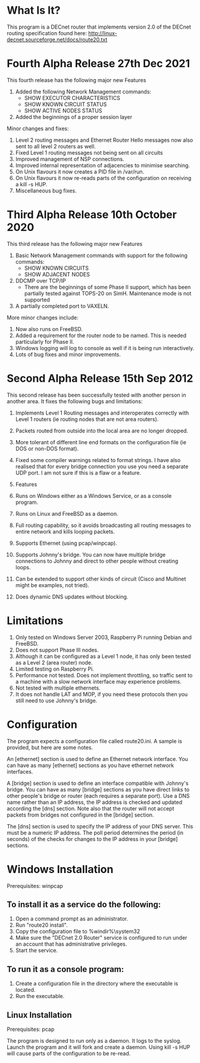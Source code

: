 # What Is It?
This program is a DECnet router that implements version 2.0 of the DECnet routing specification
found here: http://linux-decnet.sourceforge.net/docs/route20.txt

# Fourth Alpha Release 27th Dec 2021

This fourth release has the following major new Features
1. Added the following Network Management commands:
   * SHOW EXECUTOR CHARACTERISTICS
   * SHOW KNOWN CIRCUIT STATUS
   * SHOW ACTIVE NODES STATUS
1. Added the beginnings of a proper session layer

Minor changes and fixes:
1. Level 2 routing messages and Ethernet Router Hello messages now also sent to all level 2 routers as well.
1. Fixed Level 1 routing messages not being sent on all circuits
1. Improved management of NSP connections.
1. Improved internal representation of adjacencies to minimise searching.
1. On Unix flavours it now creates a PID file in /var/run.
1. On Unix flavours it now re-reads parts of the configuration on receiving a kill -s HUP.
1. Miscellaneous bug fixes.

# Third Alpha Release 10th October 2020
This third release has the following major new Features
1. Basic Network Management commands with support for the following commands:
   * SHOW KNOWN CIRCUITS
   * SHOW ADJACENT NODES
1. DDCMP over TCP/IP
   * There are the beginnings of some Phase II support, which has been partially tested against TOPS-20 on SimH. Maintenance mode is not supported
1. A partially completed port to VAXELN.

More minor changes include:
1. Now also runs on FreeBSD.
1. Added a requirement for the router node to be named. This is needed particularly for Phase II.
1. Windows logging will log to console as well if it is being run interactively.
1. Lots of bug fixes and minor improvements.

# Second Alpha Release 15th Sep 2012
This second release has been successfully tested with another person in another area. It
fixes the following bugs and limitations:

1. Implements Level 1 Routing messages and interoperates correctly with Level 1 routers (ie routing nodes that are not area routers).
1. Packets routed from outside into the local area are no longer dropped.
1. More tolerant of different line end formats on the configuration file (ie DOS or non-DOS format).
1. Fixed some compiler warnings related to format strings.
I have also realised that for every bridge connection you use you need a separate UDP port.
I am not sure if this is a flaw or a feature.

1. Features
1. Runs on Windows either as a Windows Service, or as a console program.
1. Runs on Linux and FreeBSD as a daemon.
1. Full routing capability, so it avoids broadcasting all routing messages to entire network and kills looping packets.
1. Supports Ethernet (using pcap/winpcap).
1. Supports Johnny's bridge. You can now have multiple bridge connections to Johnny and direct to other people without creating loops.
1. Can be extended to support other kinds of circuit (Cisco and Multinet might be examples, not tried).
1. Does dynamic DNS updates without blocking.

# Limitations
1. Only tested on Windows Server 2003, Raspberry Pi running Debian and FreeBSD.
1. Does not support Phase III nodes.
1. Although it can be configured as a Level 1 node, it has only been tested as a Level 2 (area router) node.
1. Limited testing on Raspberry Pi.
1. Performance not tested. Does not implement throttling, so traffic sent to a machine with a slow network interface may experience problems.
1. Not tested with multiple ethernets.
1. It does not handle LAT and MOP, if you need these protocols then you still need to use Johnny's bridge.

# Configuration

The program expects a configuration file called route20.ini. A sample is provided, but here are some notes.

An \[ethernet\] section is used to define an Ethernet network interface. You can have as many \[ethernet\] sections as you have ethernet network interfaces.

A \[bridge\] section is used to define an interface compatible with Johnny's bridge. You can have as many \[bridge\] sections as you have direct links to other people's bridge or router (each requires a separate port). Use a DNS name rather than an IP address, the IP address is checked and updated according the \[dns\] section. Note also that the router will not accept packets from bridges not configured in the 
\[bridge\] section.

The \[dns\] section is used to specify the IP address of your DNS server. This must be a numeric IP address. The poll period determines the period (in seconds) of the checks for changes to the IP address in your \[bridge\] sections.

# Windows Installation

Prerequisites: winpcap

## To install it as a service do the following:

1. Open a command prompt as an administrator.
1. Run "route20 install".
1. Copy the configuration file to %windir%\system32
1. Make sure the "DECnet 2.0 Router" service is configured to run under an account that has administrative privileges.
1. Start the service.

## To run it as a console program:

1. Create a configuration file in the directory where the executable is located.
1. Run the executable.

## Linux Installation

Prerequisites: pcap

The program is designed to run only as a daemon. It logs to the syslog.
Launch the program and it will fork and create a daemon. Using kill -s HUP will cause parts of the configuration to be re-read.
